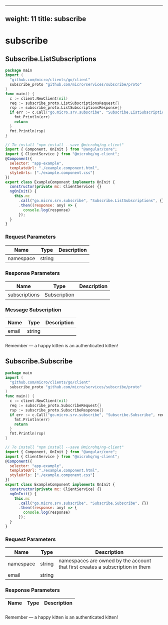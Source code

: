 
---
weight: 11
title: subscribe
---
# subscribe

## Subscribe.ListSubscriptions
```go
package main
import (
  "github.com/micro/clients/go/client"
  subscribe_proto "github.com/micro/services/subscribe/proto"
)
func main() {
  c := client.NewClient(nil)
  req := subscribe_proto.ListSubscriptionsRequest{}
  rsp := subscribe_proto.ListSubscriptionsResponse{}
  if err := c.Call("go.micro.srv.subscribe", "Subscribe.ListSubscriptions", req, &rsp); err != nil {
    fmt.Println(err)
    return
  }
  fmt.Println(rsp)
}
```
```javascript
// To install "npm install --save @microhq/ng-client"
import { Component, OnInit } from "@angular/core";
import { ClientService } from "@microhq/ng-client";
@Component({
  selector: "app-example",
  templateUrl: "./example.component.html",
  styleUrls: ["./example.component.css"]
})
export class ExampleComponent implements OnInit {
  constructor(private mc: ClientService) {}
  ngOnInit() {
    this.mc
      .call("go.micro.srv.subscribe", "Subscribe.ListSubscriptions", {})
      .then((response: any) => {
        console.log(response)
      });
  }
}
```

### Request Parameters
Name |  Type | Description
--------- | --------- | ---------
namespace | string | 

### Response Parameters
Name |  Type | Description
--------- | --------- | ---------
subscriptions | Subscription | 


### Message Subscription
Name |  Type | Description
--------- | --------- | ---------
email | string | 


### 
<aside class="success">
Remember — a happy kitten is an authenticated kitten!
</aside>

## Subscribe.Subscribe
```go
package main
import (
  "github.com/micro/clients/go/client"
  subscribe_proto "github.com/micro/services/subscribe/proto"
)
func main() {
  c := client.NewClient(nil)
  req := subscribe_proto.SubscribeRequest{}
  rsp := subscribe_proto.SubscribeResponse{}
  if err := c.Call("go.micro.srv.subscribe", "Subscribe.Subscribe", req, &rsp); err != nil {
    fmt.Println(err)
    return
  }
  fmt.Println(rsp)
}
```
```javascript
// To install "npm install --save @microhq/ng-client"
import { Component, OnInit } from "@angular/core";
import { ClientService } from "@microhq/ng-client";
@Component({
  selector: "app-example",
  templateUrl: "./example.component.html",
  styleUrls: ["./example.component.css"]
})
export class ExampleComponent implements OnInit {
  constructor(private mc: ClientService) {}
  ngOnInit() {
    this.mc
      .call("go.micro.srv.subscribe", "Subscribe.Subscribe", {})
      .then((response: any) => {
        console.log(response)
      });
  }
}
```

### Request Parameters
Name |  Type | Description
--------- | --------- | ---------
namespace | string |  namespaces are owned by the account that first creates a subscription in them
email | string | 

### Response Parameters
Name |  Type | Description
--------- | --------- | ---------


### 
<aside class="success">
Remember — a happy kitten is an authenticated kitten!
</aside>

